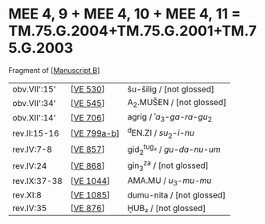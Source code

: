 # MEE 4, 9 + MEE 4, 10 + MEE 4, 11 = TM.75.G.2004+TM.75.G.2001+TM.75.G.2003

Fragment of [[Manuscript B]]

|              |               |                                                 |
| ------------ | ------------- | ----------------------------------------------- |
| obv.VII':15' | [[VE 530]]    | šu-šilig / [not glossed]                        |
| obv.VII':34' | [[VE 545]]    | A<sub>2</sub>.MUŠEN / [not glossed]             |
| obv.XII':14' | [[VE 706]]    | agrig / ʾ*a*<sub>3</sub>-*ga-ra-gu*<sub>2</sub> |
| rev.II:15-16 | [[VE 799a-b]] | <sup>d</sup>EN.ZI / *su*<sub>2</sub>-*i-nu*     |
| rev.IV:7-8   | [[VE 857]]    | gid<sub>2</sub><sup>tug₂</sup> / *gu-da-nu-um*  |
| rev.IV:24    | [[VE 868]]    | gin<sub>3</sub><sup>za</sup> / [not glossed]    |
| rev.IX:37-38 | [[VE 1044]]   | AMA.MU / *u*<sub>3</sub>-*mu-mu*                |
| rev.XI:8     | [[VE 1085]]   | dumu-nita / [not glossed]                       |
| rev.IV:35    | [[VE 876]]    | ḪUB₂ / [not glossed]                            |

[//begin]: # "Autogenerated link references for markdown compatibility"
[Manuscript B]: <Manuscript B> "Manuscript B"
[VE 530]: <VE 530> "VE 530"
[VE 545]: <VE 545> "VE 545"
[VE 706]: <VE 706> "VE 706"
[VE 799a-b]: <VE 799a-b> "VE 799a-b"
[VE 857]: <VE 857> "VE 857"
[VE 868]: <VE 868> "VE 868"
[VE 1044]: <VE 1044> "VE 1044 𒂼𒈬"
[VE 1085]: <VE 1085> "VE 1085 𒌉𒍑"
[VE 876]: <VE 876> "VE 876 𒄸"
[//end]: # "Autogenerated link references"